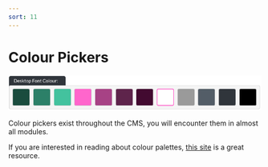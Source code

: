 ```yaml
---
sort: 11
---
```


# Colour Pickers

![Image of the header overlay desktop font colour option](https://raw.githubusercontent.com/pinkpigeondocs/Pink-Pigeon-Documentation/master/docs/6_Modules/images/8_header_desktop_font_colour.png)

Colour pickers exist throughout the CMS, you will encounter them in almost all modules.

If you are interested in reading about colour palettes, [this site](https://coolors.co/) is a great resource.

